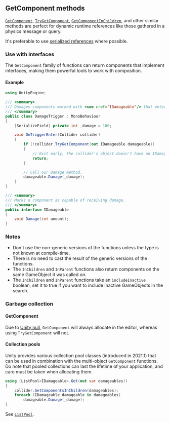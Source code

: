 ## GetComponent methods
[`GetComponent`](https://docs.unity3d.com/ScriptReference/GameObject.GetComponent.html), [`TryGetComponent`](https://docs.unity3d.com/ScriptReference/GameObject.TryGetComponent.html),
[`GetComponentInChildren`](https://docs.unity3d.com/ScriptReference/Component.GetComponentInChildren.html), and other similar methods are perfect for dynamic runtime references like those gathered in a physics message or query.  

It's preferable to use [serialized references](Serialized%20References.md) where possible.

### Use with interfaces
The `GetComponent` family of functions can return components that implement interfaces, making them powerful tools to work with composition.

#### Example
```csharp
using UnityEngine;

/// <summary>
/// Damages components marked with <see cref="IDamageable"/> that enters the attached trigger.
/// </summary>
public class DamageTrigger : MonoBehaviour
{
	[SerializeField] private int _damage = 100;

	void OnTriggerEnter(Collider collider)
	{
		if (!collider.TryGetComponent(out IDamageable damageable))
		{
			// Exit early, the collider's object doesn't have an IDamageable component.
			return;
		}

		// Call our Damage method.
		damageable.Damage(_damage);
	}
}

/// <summary>
/// Marks a component as capable of receiving damage.
/// </summary>
public interface IDamageable
{
	void Damage(int amount);
}
```

### Notes
- Don't use the non-generic versions of the functions unless the type is not known at compile-time.
- There is no need to cast the result of the generic versions of the functions.
- The `InChildren` and `InParent` functions also return components on the same GameObject it was called on.
- The `InChildren` and `InParent` functions take an `includeInactive` boolean, set it to true if you want to include inactive GameObjects in the search.

### Garbage collection
#### GetComponent
Due to [Unity null](../Other/Unity%20Null.md), `GetComponent` will always allocate in the editor, whereas using `TryGetComponent` will not.
#### Collection pools
Unity provides various collection pool classes (introduced in 2021.1) that can be used in combination with the multi-object `GetComponent` functions. Do note that pooled collections can last the lifetime of your application, and care must be taken when allocating them.
```csharp
using (ListPool<IDamageable>.Get(out var damageables))
{
	collider.GetComponentsInChildren(damageables);
	foreach (IDamageable damageable in damageables)
		damageable.Damage(_damage);
}
```
See [`ListPool`](https://docs.unity3d.com/ScriptReference/Pool.ListPool_1.html).